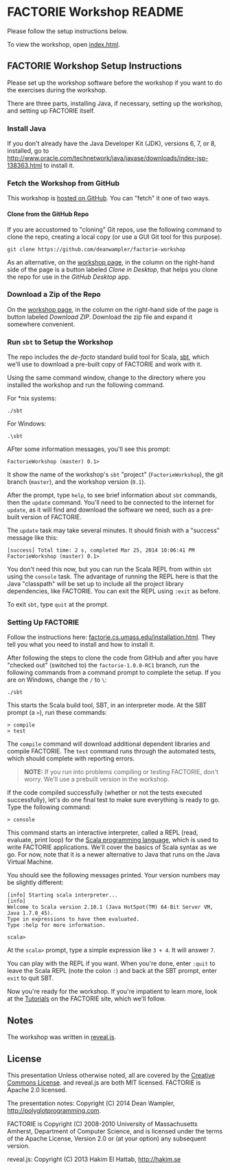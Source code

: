 
# FACTORIE Workshop README

Please follow the setup instructions below.

To view the workshop, open [index.html](index.html).

## FACTORIE Workshop Setup Instructions

Please set up the workshop software before the workshop if you want to do the exercises during the workshop.

There are three parts, installing Java, if necessary, setting up the workshop, and setting up FACTORIE itself.

### Install Java

If you don't already have the Java Developer Kit (JDK), versions 6, 7, or 8, installed, go to <http://www.oracle.com/technetwork/java/javase/downloads/index-jsp-138363.html> to install it.

### Fetch the Workshop from GitHub

This workshop is [hosted on GitHub](https://github.com/deanwampler/factorie-workshop). You can "fetch" it one of two ways.

#### Clone from the GitHub Repo

If you are accustomed to "cloning" Git repos, use the following command to clone the repo, creating a local copy (or use a GUI Git tool for this purpose).

```
git clone https://github.com/deanwampler/factorie-workshop
```

As an alternative, on the [workshop page](https://github.com/deanwampler/factorie-workshop), in the column on the right-hand side of the page is a button labeled *Clone in Desktop*, that helps you clone the repo for use in the *GitHub Desktop* app. 

### Download a Zip of the Repo

On the [workshop page](https://github.com/deanwampler/factorie-workshop), in the column on the right-hand side of the page is button labeled *Download ZIP*. Download the zip file and expand it somewhere convenient.

### Run `sbt` to Setup the Workshop

The repo includes the *de-facto* standard build tool for Scala, [sbt](http://www.scala-sbt.org/), which we'll use to download a pre-built copy of FACTORIE and work with it.

Using the same command window, change to the directory where you installed the workshop and run the following command. 

For *nix systems:

```
./sbt
```

For Windows:

```
.\sbt
```

AFter some information messages, you'll see this prompt:

```
FactorieWorkshop (master) 0.1>
```

It show the name of the workshop's `sbt` "project" (`FactorieWorkshop`), the git branch (`master`), and the workshop version (`0.1`).

After the prompt, type `help`, to see brief information about `sbt` commands, then the `update` command. You'll need to be connected to the internet for `update`, as it will find and download the software we need, such as a pre-built version of FACTORIE.

The `update` task may take several minutes. It should finish with a "success" message like this:

```
[success] Total time: 2 s, completed Mar 25, 2014 10:06:41 PM
FactorieWorkshop (master) 0.1>
```

You don't need this now, but you can run the Scala REPL from within `sbt` using the `console` task. The advantage of running the REPL here is that the Java "classpath" will be set up to include all the project library dependencies, like FACTORIE. You can exit the REPL using `:exit` as before.

To exit `sbt`, type `quit` at the prompt.

### Setting Up FACTORIE

Follow the instructions here: [factorie.cs.umass.edu/installation.html](http://factorie.cs.umass.edu/installation.html). They tell you what you need to install and how to install it.

After following the steps to clone the code from GitHub and after you have "checked out" (switched to) the `factorie-1.0.0-RC1` branch, run the following commands from a command prompt to complete the setup. If you are on Windows, change the `/` to `\`:

```
./sbt
```

This starts the Scala build tool, SBT, in an interpreter mode.  At the SBT prompt (a `>`), run these commands:

```
> compile
> test
```

The `compile` command will download additional dependent libraries and compile FACTORIE. The `test` command runs through the automated tests, which should complete with reporting errors.

> **NOTE:** If you run into problems compiling or testing FACTORIE, don't worry. We'll use a prebuilt version in the workshop.

If the code compiled successfully (whether or not the tests executed successfully), let's do one final test to make sure everything is ready to go. Type the following command:

```
> console
```

This command starts an interactive interpreter, called a REPL (read, evaluate, print loop) for the [Scala programming language](http://scala-lang.org), which is used to write FACTORIE applications. We'll cover the basics of Scala syntax as we go. For now, note that it is a newer alternative to Java that runs on the Java Virtual Machine.

You should see the following messages printed. Your version numbers may be slightly different:

```
[info] Starting scala interpreter...
[info]
Welcome to Scala version 2.10.1 (Java HotSpot(TM) 64-Bit Server VM, Java 1.7.0_45).
Type in expressions to have them evaluated.
Type :help for more information.

scala>
```

At the `scala>` prompt, type a simple expression like `3 + 4`. It will answer `7`. 

You can play with the REPL if you want. When you're done, enter `:quit` to leave the Scala REPL (note the colon `:`) and back at the SBT prompt, enter `exit` to quit SBT.

Now you're ready for the workshop. If you're impatient to learn more, look at the [Tutorials](http://factorie.cs.umass.edu/tutorials.html) on the FACTORIE site, which we'll follow.


## Notes

The workshop was written in [reveal.js](http://lab.hakim.se/reveal-js/).

## License

This presentation Unless otherwise noted, all are covered by the [Creative Commons License](http://creativecommons.org/licenses/by/3.0/).
 and reveal.js are both MIT licensed. FACTORIE is Apache 2.0 licensed.

The presentation notes: Copyright (C) 2014 Dean Wampler, http://polyglotprogramming.com. 

FACTORIE is Copyright (C) 2008-2010 University of Massachusetts
Amherst, Department of Computer Science, and is licensed under the
terms of the Apache License, Version 2.0 or (at your option)
any subsequent version.

reveal.js: Copyright (C) 2013 Hakim El Hattab, http://hakim.se
